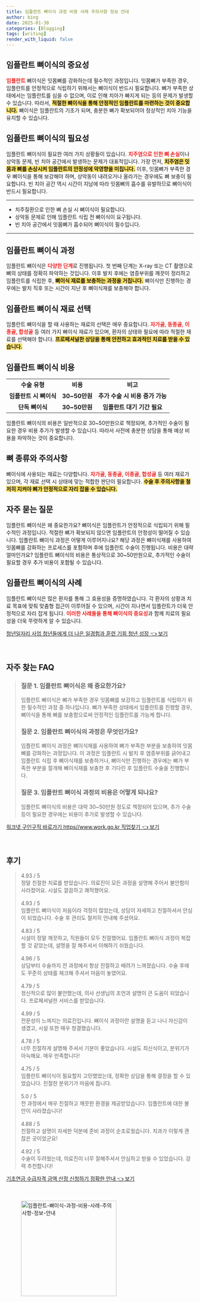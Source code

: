 ```yaml
---
title: 임플란트 뼈이식 과정 비용 사례 주의사항 정보 안내
author: bing
date: 2025-01-30
categories: [Blogging]
tags: [writing]
render_with_liquid: false
---
```



<h2 id='임플란트_뼈이식_중요성'>임플란트 뼈이식의 중요성</h2>

<p><b><span style="color: #ee2323;">임플란트</span></b> 뼈이식은 잇몸뼈를 강화하는데 필수적인 과정입니다. 잇몸뼈가 부족한 경우, 임플란트를 안정적으로 식립하기 위해서는 뼈이식이 반드시 필요합니다. 뼈가 부족한 상태에서는 임플란트를 심을 수 없으며, 이로 인해 치아가 빠지게 되는 등의 문제가 발생할 수 있습니다. 따라서, <b><span style="background-color: #ffe066;">적절한 뼈이식을 통해 안정적인 임플란트를 마련하는 것이 중요합니다.</span></b> 뼈이식은 임플란트의 기초가 되며, 충분한 뼈가 확보되어야 정상적인 치아 기능을 유지할 수 있습니다.</p>

<h2 id='임플란트_뼈이식_필요성'>임플란트 뼈이식의 필요성</h2>

<p>임플란트 뼈이식이 필요한 여러 가지 상황들이 있습니다. <b><span style="color: #ee2323;">치주염으로 인한 뼈 손실</span></b>이나 상악동 문제, 빈 치아 공간에서 발생하는 문제가 대표적입니다. 가장 먼저, <b><span style="background-color: #ffe066;">치주염은 잇몸과 뼈를 손상시켜 임플란트의 안정성에 악영향을 미칩니다.</span></b> 이후, 잇몸뼈가 부족한 경우 뼈이식을 통해 보강해야 하며, 상악동이 내려오거나 올라가는 경우에도 뼈 보충이 필요합니다. 빈 치아 공간 역시 시간이 지남에 따라 잇몸뼈의 흡수를 유발하므로 뼈이식이 반드시 필요합니다.</p>

<hr />

<ul>
    <li>치주질환으로 인한 뼈 손실 시 뼈이식이 필요합니다.</li>
    <li>상악동 문제로 인해 임플란트 식립 전 뼈이식이 요구됩니다.</li>
    <li>빈 치아 공간에서 잇몸뼈가 흡수되어 뼈이식이 필수입니다.</li>
</ul>

<hr />

<h2 id='임플란트_뼈이식_과정'>임플란트 뼈이식 과정</h2>

<p>임플란트 뼈이식은 <b><span style="color: #ee2323;">다양한 단계</span></b>로 진행됩니다. 첫 번째 단계는 X-ray 또는 CT 촬영으로 뼈의 상태를 정확히 파악하는 것입니다. 이후 발치 후에는 염증부위를 깨끗이 정리하고 임플란트를 식립한 후, <b><span style="background-color: #ffe066;">뼈이식 재료를 보충하는 과정을 거칩니다.</span></b> 뼈이식만 진행하는 경우에는 발치 직후 또는 시간이 지난 후 뼈이식재를 보충해야 합니다.</p>

<h2 id='재료_선택과정'>임플란트 뼈이식 재료 선택</h2>

<p>임플란트 뼈이식을 할 때 사용하는 재료의 선택은 매우 중요합니다. <b><span style="color: #ee2323;">자가골, 동종골, 이종골, 합성골</span></b> 등 여러 가지 뼈이식 재료가 있으며, 환자의 상태와 필요에 따라 적절한 재료를 선택해야 합니다. <b><span style="background-color: #ffe066;">프로페셔널한 상담을 통해 안전하고 효과적인 치료를 받을 수 있습니다.</span></b></p>

<h2 id='임플란트_수술비용'>임플란트 뼈이식 비용</h2>

<table>
    <tr>
        <td style="text-align: center; height: 17px;"><b>수술 유형</b></td>
        <td style="text-align: center; height: 17px;"><b>비용</b></td>
        <td style="text-align: center; height: 17px;"><b>비고</b></td>
    </tr>
    <tr>
        <td style="text-align: center; height: 17px;"><b>임플란트 시 뼈이식</b></td>
        <td style="text-align: center; height: 17px;"><b>30~50만원</b></td>
        <td style="text-align: center; height: 17px;"><b>추가 수술 시 비용 증가 가능</b></td>
    </tr>
    <tr>
        <td style="text-align: center; height: 17px;"><b>단독 뼈이식</b></td>
        <td style="text-align: center; height: 17px;"><b>30~50만원</b></td>
        <td style="text-align: center; height: 17px;"><b>임플란트 대기 기간 필요</b></td>
    </tr>
</table>

<p>임플란트 뼈이식의 비용은 일반적으로 30~50만원으로 책정되며, 추가적인 수술이 필요한 경우 비용 추가가 발생할 수 있습니다. 따라서 사전에 충분한 상담을 통해 예상 비용을 파악하는 것이 중요합니다.</p>

<h2 id='뼈종류_및_주의사항'>뼈 종류와 주의사항</h2>

<p>뼈이식에 사용되는 재료는 다양합니다. <b><span style="color: #ee2323;">자가골, 동종골, 이종골, 합성골</span></b> 등 여러 재료가 있으며, 각 재료 선택 시 상태에 맞는 적합한 판단이 필요합니다. <b><span style="background-color: #ffe066;">수술 후 주의사항을 철저히 지켜야 뼈가 안정적으로 자리 잡을 수 있습니다.</span></b></p>

<h2 id='자주_묻는_질문'>자주 묻는 질문</h2>

<p>임플란트 뼈이식은 왜 중요한가요? 뼈이식은 임플란트가 안정적으로 식립되기 위해 필수적인 과정입니다. 적절한 뼈가 확보되지 않으면 임플란트의 안정성이 떨어질 수 있습니다. 임플란트 뼈이식 과정은 어떻게 이루어지나요? 해당 과정은 뼈이식재를 사용하여 잇몸뼈를 강화하는 프로세스를 포함하며 후에 임플란트 수술이 진행됩니다. 비용은 대략 얼마인가요? 임플란트 뼈이식의 비용은 통상적으로 30~50만원으로, 추가적인 수술이 필요할 경우 추가 비용이 포함될 수 있습니다.</p>

<h2 id='임플란트_뼈이식_사례'>임플란트 뼈이식의 사례</h2>

<p>임플란트 뼈이식은 많은 환자를 통해 그 효용성을 증명하였습니다. 각 환자의 상황과 치료 목표에 맞춰 맞춤형 접근이 이루어질 수 있으며, 시간이 지나면서 임플란트가 더욱 안정적으로 자리 잡게 됩니다. <b><span style="color: #ee2323;">이러한 사례들을 통해 뼈이식의 중요성</span></b>과 함께 치료의 필요성을 더욱 뚜렷하게 알 수 있습니다.</p>


<p><a class="click-button" title="청년일자리 사업 청년들에게 더 나은 일경험과 훈련 기회 청년 성장" href="https://adkhouse.github.io/posts/%EC%B2%AD%EB%85%84%EC%9D%BC%EC%9E%90%EB%A6%AC-%EC%82%AC%EC%97%85-%EC%B2%AD%EB%85%84%EB%93%A4%EC%97%90%EA%B2%8C-%EB%8D%94-%EB%82%98%EC%9D%80-%EC%9D%BC%EA%B2%BD%ED%97%98%EA%B3%BC-%ED%9B%88%EB%A0%A8-%EA%B8%B0%ED%9A%8C-%EC%B2%AD%EB%85%84-%EC%84%B1%EC%9E%A5/" rel="dofollow">청년일자리 사업 청년들에게 더 나은 일경험과 훈련 기회 청년 성장 👈 보기</a></p><br>
<h2 id='자주_찾는_FAQ'>자주 찾는 FAQ</h2>
<div itemscope="" itemtype="https://schema.org/FAQPage"> 
<blockquote> 
<div itemscope="" itemprop="mainEntity" itemtype="https://schema.org/Question"> 
<h3 itemprop="name">질문 1. 임플란트 뼈이식은 왜 중요한가요?</h3> 
<div itemscope="" itemprop="acceptedAnswer" itemtype="https://schema.org/Answer"> 
<span itemprop="text"> 
<p>임플란트 뼈이식은 뼈가 부족한 경우 잇몸뼈를 보강하고 임플란트를 식립하기 위한 필수적인 과정 중 하나입니다. 뼈가 부족한 상태에서 임플란트를 진행할 경우, 뼈이식을 통해 뼈를 보충함으로써 안정적인 임플란트를 가능케 합니다.</p> 
</span> 
</div> 
</div> 

<div itemscope="" itemprop="mainEntity" itemtype="https://schema.org/Question"> 
<h3 itemprop="name">질문 2. 임플란트 뼈이식의 과정은 무엇인가요?</h3> 
<div itemscope="" itemprop="acceptedAnswer" itemtype="https://schema.org/Answer"> 
<span itemprop="text"> 
<p>임플란트 뼈이식 과정은 뼈이식재를 사용하여 뼈가 부족한 부분을 보충하여 잇몸뼈를 강화하는 과정입니다. 이 과정은 임플란트 시 발치 후 염증부위를 긁어내고 임플란트 식립 후 뼈이식재를 보충하거나, 뼈이식만 진행하는 경우에는 뼈가 부족한 부분을 절개해 뼈이식재를 보충한 후 기다린 후 임플란트 수술을 진행합니다.</p> 
</span> 
</div> 
</div> 

<div itemscope="" itemprop="mainEntity" itemtype="https://schema.org/Question"> 
<h3 itemprop="name">질문 3. 임플란트 뼈이식 과정의 비용은 어떻게 되나요?</h3> 
<div itemscope="" itemprop="acceptedAnswer" itemtype="https://schema.org/Answer"> 
<span itemprop="text"> 
<p>임플란트 뼈이식의 비용은 대략 30~50만원 정도로 책정되어 있으며, 추가 수술 등이 필요한 경우에는 비용이 추가로 발생할 수 있습니다.</p> 
</span> 
</div> 
</div> 

</blockquote> 
</div>
<p><a class="click-button" title="워크넷 구인구직 바로가기 https//www.work.go.kr 직업찾기" href="https://adkhouse.github.io/posts/%EC%9B%8C%ED%81%AC%EB%84%B7-%EA%B5%AC%EC%9D%B8%EA%B5%AC%EC%A7%81-%EB%B0%94%EB%A1%9C%EA%B0%80%EA%B8%B0-httpswww.work.go.kr-%EC%A7%81%EC%97%85%EC%B0%BE%EA%B8%B0/" rel="dofollow">워크넷 구인구직 바로가기 https//www.work.go.kr 직업찾기 👈 보기</a></p><br>
<h2 id='후기'>후기</h2>
<div itemscope itemtype="https://schema.org/Product">
  <blockquote>
  <div itemprop="review" itemscope itemtype="https://schema.org/Review">
      <div itemprop="reviewRating" itemscope itemtype="https://schema.org/Rating"> <span itemprop="ratingValue">4.93</span> / <span itemprop="bestRating">5</span> </div>
      <span itemprop="reviewBody">정말 친절한 치료를 받았습니다. 의료진이 모든 과정을 설명해 주어서 불안함이 사라졌어요. 시설도 깔끔하고 쾌적했어요.</span>
  </div>
  <br>
  <div itemprop="review" itemscope itemtype="https://schema.org/Review">
      <div itemprop="reviewRating" itemscope itemtype="https://schema.org/Rating"> <span itemprop="ratingValue">4.93</span> / <span itemprop="bestRating">5</span> </div>
      <span itemprop="reviewBody">임플란트 뼈이식이 처음이라 걱정이 많았는데, 상담이 자세하고 친절하셔서 안심이 되었습니다. 수술 후 관리도 철저히 안내해 주셨어요.</span>
  </div>
  <br>
  <div itemprop="review" itemscope itemtype="https://schema.org/Review">
      <div itemprop="reviewRating" itemscope itemtype="https://schema.org/Rating"> <span itemprop="ratingValue">4.83</span> / <span itemprop="bestRating">5</span> </div>
      <span itemprop="reviewBody">시설이 정말 깨끗하고, 직원들이 모두 친절했어요. 임플란트 뼈이식 과정이 복잡할 것 같았는데, 설명을 잘 해주셔서 이해하기 쉬웠습니다.</span>
  </div>
  <br>
  <div itemprop="review" itemscope itemtype="https://schema.org/Review">
      <div itemprop="reviewRating" itemscope itemtype="https://schema.org/Rating"> <span itemprop="ratingValue">4.96</span> / <span itemprop="bestRating">5</span> </div>
      <span itemprop="reviewBody">상담부터 수술까지 전 과정에서 항상 친절하고 배려가 느껴졌습니다. 수술 후에도 꾸준히 상태를 체크해 주셔서 마음이 놓였어요.</span>
  </div>
  <br>
  <div itemprop="review" itemscope itemtype="https://schema.org/Review">
      <div itemprop="reviewRating" itemscope itemtype="https://schema.org/Rating"> <span itemprop="ratingValue">4.79</span> / <span itemprop="bestRating">5</span> </div>
      <span itemprop="reviewBody">정신적으로 많이 불안했는데, 의사 선생님의 조언과 설명이 큰 도움이 되었습니다. 프로페셔널한 서비스를 받았습니다.</span>
  </div>
  <br>
  <div itemprop="review" itemscope itemtype="https://schema.org/Review">
      <div itemprop="reviewRating" itemscope itemtype="https://schema.org/Rating"> <span itemprop="ratingValue">4.99</span> / <span itemprop="bestRating">5</span> </div>
      <span itemprop="reviewBody">전문성이 느껴지는 의료진입니다. 뼈이식 과정이란 설명을 듣고 나니 자신감이 생겼고, 시설 또한 매우 청결했습니다.</span>
  </div>
  <br>
  <div itemprop="review" itemscope itemtype="https://schema.org/Review">
      <div itemprop="reviewRating" itemscope itemtype="https://schema.org/Rating"> <span itemprop="ratingValue">4.78</span> / <span itemprop="bestRating">5</span> </div>
      <span itemprop="reviewBody">너무 친절하게 설명해 주셔서 기분이 좋았습니다. 시설도 최신식이고, 분위기가 아늑해요. 매우 만족합니다!</span>
  </div>
  <br>
  <div itemprop="review" itemscope itemtype="https://schema.org/Review">
      <div itemprop="reviewRating" itemscope itemtype="https://schema.org/Rating"> <span itemprop="ratingValue">4.75</span> / <span itemprop="bestRating">5</span> </div>
      <span itemprop="reviewBody">임플란트 뼈이식이 필요할지 고민했었는데, 정확한 상담을 통해 결정을 할 수 있었습니다. 친절한 분위기가 마음에 듭니다.</span>
  </div>
  <br>
  <div itemprop="review" itemscope itemtype="https://schema.org/Review">
      <div itemprop="reviewRating" itemscope itemtype="https://schema.org/Rating"> <span itemprop="ratingValue">5.0</span> / <span itemprop="bestRating">5</span> </div>
      <span itemprop="reviewBody">전 과정에서 매우 친절하고 깨끗한 환경을 제공받았습니다. 임플란트에 대한 불안이 사라졌습니다!</span>
  </div>
  <br>
  <div itemprop="review" itemscope itemtype="https://schema.org/Review">
      <div itemprop="reviewRating" itemscope itemtype="https://schema.org/Rating"> <span itemprop="ratingValue">4.88</span> / <span itemprop="bestRating">5</span> </div>
      <span itemprop="reviewBody">친절하고 설명이 자세한 덕분에 준비 과정이 순조로웠습니다. 치과가 이렇게 괜찮은 곳이었군요!</span>
  </div>
  <br>
  <div itemprop="review" itemscope itemtype="https://schema.org/Review">
      <div itemprop="reviewRating" itemscope itemtype="https://schema.org/Rating"> <span itemprop="ratingValue">4.92</span> / <span itemprop="bestRating">5</span> </div>
      <span itemprop="reviewBody">수술이 두려웠는데, 의료진이 너무 잘해주셔서 안심하고 받을 수 있었습니다. 강력 추천합니다!</span>
  </div>
  </blockquote>
</div>
<p><a class="click-button" title="기초연금 수급자격 금액 산정 신청하기 정확한 안내" href="https://adkhouse.github.io/posts/%EA%B8%B0%EC%B4%88%EC%97%B0%EA%B8%88-%EC%88%98%EA%B8%89%EC%9E%90%EA%B2%A9-%EA%B8%88%EC%95%A1-%EC%82%B0%EC%A0%95-%EC%8B%A0%EC%B2%AD%ED%95%98%EA%B8%B0-%EC%A0%95%ED%99%95%ED%95%9C-%EC%95%88%EB%82%B4/" rel="dofollow">기초연금 수급자격 금액 산정 신청하기 정확한 안내 👈 보기</a></p><br>
<figure class="image"><img src="https://adkhouse.github.io/assets/img/thumbnail/임플란트-뼈이식-과정-비용-사례-주의사항-정보-안내.webp" alt="임플란트-뼈이식-과정-비용-사례-주의사항-정보-안내" width="256" height="256"></figure>